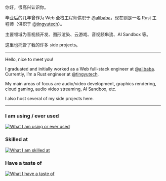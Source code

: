 你好，很高兴认识你。

毕业后的几年曾作为 Web 全栈工程师供职于 [@alibaba](https://github.com/alibaba/)，现在则是一名 Rust 工程师（供职于 [@tingyutech](https://github.com/tingyutech/)）。

主要领域为音视频开发、图形渲染、云游戏、音视频串流、AI Sandbox 等。

这里也托管了我的许多 side projects。

----

Hello, nice to meet you!

I graduated and initially worked as a Web full-stack engineer at [@alibaba](https://github.com/alibaba/). Currently, I’m a Rust engineer at [@tingyutech](https://github.com/tingyutech/).

My main areas of focus are audio/video development, graphics rendering, cloud gaming, audio video streaming, AI Sandbox, etc.

I also host several of my side projects here.

----

### I am using / ever used

[![What I am using or ever used](https://skillicons.dev/icons?i=arch,debian,ubuntu,windows,macos,,git,github,gitlab,docker,cloudflare,nginx,mysql,postgres,sqlite,mongodb,prisma,redis,atom,sublime,vscode,visualstudio,clion&perline=12)](https://skillicons.dev)

### Skilled at

[![What I am skilled at](https://skillicons.dev/icons?i=rust,wasm,html,css,less,sass,js,ts,react,md,c,cpp,qt,fortran,electron,nodejs,express,nestjs,regex,npm,yarn,vite,webpack&perline=12)](https://skillicons.dev)

### Have a taste of

[![What I have a taste of](https://skillicons.dev/icons?i=wordpress,autocad,sketchup,figma,octave,tensorflow,ai,ps,pr,arduino,raspberrypi,supabase,sentry,tailwind&perline=12)](https://skillicons.dev)

